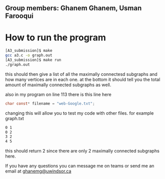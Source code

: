 ## Group members: Ghanem Ghanem, Usman Farooqui
# How to run the program
```bash
[A3_submission]$ make
gcc a3.c -o graph.out
[A3_submission]$ make run
./graph.out
```
this should then give a list of all the maximally connectesd subgraphs and how many vertices are in each one.
at the bottom it should tell you the total amount of maximally connected subgraphs as well.

also in my program on line 113 there is this line here
```C
char const* filename = "web-Google.txt";
```
changing this will allow you to test my code with other files. for example graph.txt

```bash
0 1
0 2
3 2
4 5
```
this should return 2 since there are only 2 maximally connected subgraphs here.

If you have any questions you can message me on teams or send me an email at ghanemg@uwindsor.ca